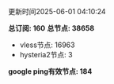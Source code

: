 更新时间2025-06-01 04:10:24

**总订阅: 160**
**总节点: 38658**
- vless节点: 16963
- hysteria2节点: 3

**google ping有效节点: 184**
